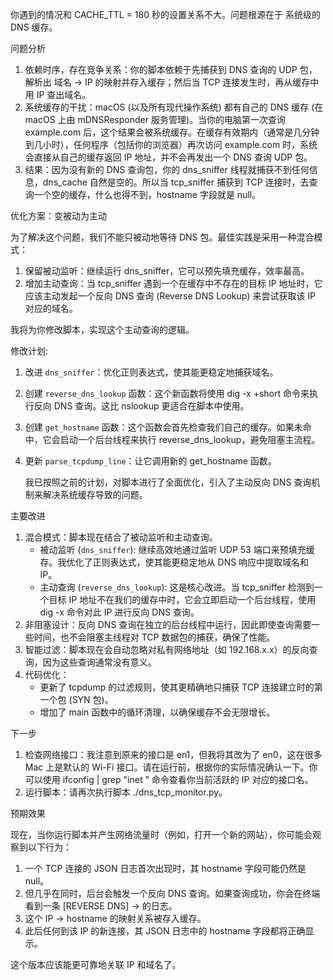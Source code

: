 你遇到的情况和 CACHE_TTL = 180 秒的设置关系不大。问题根源在于 系统级的 DNS 缓存。

问题分析

1.  依赖时序，存在竞争关系：你的脚本依赖于先捕获到 DNS 查询的 UDP 包，解析出 域名 -> IP 的映射并存入缓存；然后当 TCP
    连接发生时，再从缓存中用 IP 查出域名。
2.  系统缓存的干扰：macOS (以及所有现代操作系统) 都有自己的 DNS 缓存 (在 macOS 上由 mDNSResponder 服务管理)。当你的电脑第一次查询
    example.com 后，这个结果会被系统缓存。在缓存有效期内（通常是几分钟到几小时），任何程序（包括你的浏览器）再次访问 example.com
    时，系统会直接从自己的缓存返回 IP 地址，并不会再发出一个 DNS 查询 UDP 包。
3.  结果：因为没有新的 DNS 查询包，你的 dns_sniffer 线程就捕获不到任何信息，dns_cache 自然是空的。所以当 tcp_sniffer 捕获到 TCP
    连接时，去查询一个空的缓存，什么也得不到，hostname 字段就是 null。

优化方案：变被动为主动

为了解决这个问题，我们不能只被动地等待 DNS 包。最佳实践是采用一种混合模式：

1.  保留被动监听：继续运行 dns_sniffer，它可以预先填充缓存，效率最高。
2.  增加主动查询：当 tcp_sniffer 遇到一个在缓存中不存在的目标 IP 地址时，它应该主动发起一个反向 DNS 查询 (Reverse DNS Lookup)
    来尝试获取该 IP 对应的域名。

我将为你修改脚本，实现这个主动查询的逻辑。

修改计划:

1.  改进 `dns_sniffer`：优化正则表达式，使其能更稳定地捕获域名。
2.  创建 `reverse_dns_lookup` 函数：这个新函数将使用 dig -x <ip> +short 命令来执行反向 DNS 查询。这比 nslookup 更适合在脚本中使用。
3.  创建 `get_hostname` 函数：这个函数会首先检查我们自己的缓存。如果未命中，它会启动一个后台线程来执行
    reverse_dns_lookup，避免阻塞主流程。
4.  更新 `parse_tcpdump_line`：让它调用新的 get_hostname 函数。

    我已按照之前的计划，对脚本进行了全面优化，引入了主动反向 DNS 查询机制来解决系统缓存导致的问题。

主要改进

1.  混合模式：脚本现在结合了被动监听和主动查询。
    - 被动监听 (`dns_sniffer`): 继续高效地通过监听 UDP 53 端口来预填充缓存。我优化了正则表达式，使其能更稳定地从 DNS
      响应中提取域名和 IP。
    - 主动查询 (`reverse_dns_lookup`): 这是核心改进。当 tcp_sniffer 检测到一个目标 IP
      地址不在我们的缓存中时，它会立即启动一个后台线程，使用 dig -x <ip> 命令对此 IP 进行反向 DNS 查询。
2.  非阻塞设计：反向 DNS 查询在独立的后台线程中运行，因此即使查询需要一些时间，也不会阻塞主线程对 TCP 数据包的捕获，确保了性能。
3.  智能过滤：脚本现在会自动忽略对私有网络地址（如 192.168.x.x）的反向查询，因为这些查询通常没有意义。
4.  代码优化：
    - 更新了 tcpdump 的过滤规则，使其更精确地只捕获 TCP 连接建立时的第一个包 (SYN 包)。
    - 增加了 main 函数中的循环清理，以确保缓存不会无限增长。

下一步

1.  检查网络接口：我注意到原来的接口是 en1，但我将其改为了 en0，这在很多 Mac 上是默认的 Wi-Fi
    接口。请在运行前，根据你的实际情况确认一下。你可以使用 ifconfig | grep "inet " 命令查看你当前活跃的 IP 对应的接口名。
2.  运行脚本：请再次执行脚本 ./dns_tcp_monitor.py。

预期效果

现在，当你运行脚本并产生网络流量时（例如，打开一个新的网站），你可能会观察到以下行为：

1.  一个 TCP 连接的 JSON 日志首次出现时，其 hostname 字段可能仍然是 null。
2.  但几乎在同时，后台会触发一个反向 DNS 查询。如果查询成功，你会在终端看到一条 [REVERSE DNS] <IP> -> <hostname> 的日志。
3.  这个 IP -> hostname 的映射关系被存入缓存。
4.  此后任何到该 IP 的新连接，其 JSON 日志中的 hostname 字段都将正确显示。

这个版本应该能更可靠地关联 IP 和域名了。



```mermaid

```
